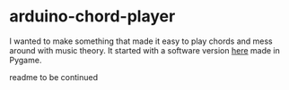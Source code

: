 # arduino-chord-player

I wanted to make something that made it easy to play chords and mess around with music theory.
It started with a software version [here](https://github.com/nerdcringe/chord_physics) made in Pygame.

readme to be continued
